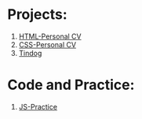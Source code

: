 # Projects:
1. [HTML-Personal CV](https://github.com/harshit-saraswat/html-personal-cv)
2. [CSS-Personal CV](https://github.com/harshit-saraswat/css-personal-cv)
3. [Tindog](https://github.com/harshit-saraswat/tindog)

# Code and Practice:
1. [JS-Practice](https://github.com/harshit-saraswat/javascript-practice)
